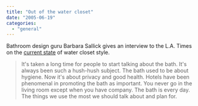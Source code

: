 ```yaml
---
title: "Out of the water closet"
date: "2005-06-19"
categories: 
  - "general"
---
```


Bathroom design guru Barbara Sallick gives an interview to the L.A. Times on the [current state](http://www.latimes.com/features/printedition/magazine/la-tm-crsallick10mar06,1,1476578.story?coll=la-headlines-magazine&ctrack=1&cset=true) of water closet style.

> It's taken a long time for people to start talking about the bath. It's always been such a hush-hush subject. The bath used to be about hygiene. Now it's about privacy and good health. Hotels have been phenomenal in promoting the bath as important. You never go in the living room except when you have company. The bath is every day. The things we use the most we should talk about and plan for.
